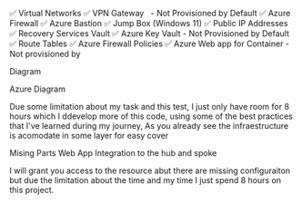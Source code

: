 

✅ Virtual Networks
✅ VPN Gateway   - Not Provisioned by Default
✅ Azure Firewall
✅ Azure Bastion
✅ Jump Box (Windows 11)
✅ Public IP Addresses
✅ Recovery Services Vault
✅ Azure Key Vault - Not Provisioned by Default
✅ Route Tables
✅ Azure Firewall Policies
✅ Azure Web app for Container - Not provisioned by

Diagram

Azure Diagram

Due some limitation about my task and this test, I just only have room for 8 hours which I ddevelop more of this code, using some of the best practices that I've learned during my journey, As you already see the infraestructure is acomodate in some layer for easy cover

Mising Parts
Web App Integration to the hub and spoke


I will grant you access to the resource abut there are missing configuraiton but due the limitation about the time and my time I just spend 8 hours on this project.